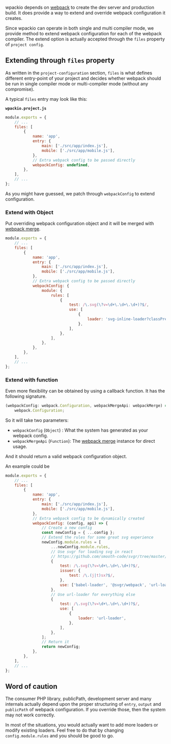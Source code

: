 wpackio depends on [webpack](https://webpack.js.org) to create the dev server
and production build. It does provide a way to extend and override webpack
configuration it creates.

Since wpackio can operate in both single and multi compiler mode, we provide
method to extend webpack configuration for each of the webpack compiler. The
extend option is actually accepted through the `files` property of `project config`.

## Extending through `files` property

As written in the `project-configuration` section, `files` is what defines different
entry-point of your project and decides whether webpack should be run in single
compiler mode or multi-compiler mode (without any compromise).

A typical `files` entry may look like this:

**`wpackio.project.js`**

```js
module.exports = {
	// ...
	files: [
		{
			name: 'app',
			entry: {
				main: ['./src/app/index.js'],
				mobile: ['./src/app/mobile.js'],
			},
			// Extra webpack config to be passed directly
			webpackConfig: undefined,
		},
	],
	// ...
};
```

As you might have guessed, we patch through `webpackConfig` to extend configuration.

### Extend with Object

Put overriding webpack configuration object and it will be merged with
[webpack merge](https://github.com/survivejs/webpack-merge).

```js
module.exports = {
	// ...
	files: [
		{
			name: 'app',
			entry: {
				main: ['./src/app/index.js'],
				mobile: ['./src/app/mobile.js'],
			},
			// Extra webpack config to be passed directly
			webpackConfig: {
				module: {
					rules: [
						{
							test: /\.svg(\?v=\d+\.\d+\.\d+)?$/,
							use: [
								{
									loader: 'svg-inline-loader?classPrefix',
								},
							],
						},
					],
				},
			},
		},
	],
	// ...
};
```

### Extend with function

Even more flexibility can be obtained by using a callback function. It has the
following signature.

```ts
(webpackConfig: webpack.Configuration, webpackMergeApi: webpackMerge) =>
	webpack.Configuration;
```

So it will take two parameters:

-   `webpackConfig` (`Object`) : What the system has generated as your webpack
    config.
-   `webpackMergeApi` (`Function`): The [webpack merge](https://github.com/survivejs/webpack-merge)
    instance for direct usage.

And it should return a valid webpack configuration object.

An example could be

```js
module.exports = {
	// ...
	files: [
		{
			name: 'app',
			entry: {
				main: ['./src/app/index.js'],
				mobile: ['./src/app/mobile.js'],
			},
			// Extra webpack config to be dynamically created
			webpackConfig: (config, api) => {
				// Create a new config
				const newConfig = { ...config };
				// Extend the rules for some great svg experience
				newConfig.module.rules = [
					...newConfig.module.rules,
					// Use svgr for loading svg in react
					// https://github.com/smooth-code/svgr/tree/master/packages/webpack#handle-svg-in-css-sass-or-less
					{
						test: /\.svg(\?v=\d+\.\d+\.\d+)?$/,
						issuer: {
							test: /\.(j|t)sx?$/,
						},
						use: ['babel-loader', '@svgr/webpack', 'url-loader'],
					},
					// Use url-loader for everything else
					{
						test: /\.svg(\?v=\d+\.\d+\.\d+)?$/,
						use: [
							{
								loader: 'url-loader',
							},
						],
					},
				];
				// Return it
				return newConfig;
			},
		},
	],
	// ...
};
```

## Word of caution

The consumer PHP library, publicPath, development server and many internals
actually depend upon the proper structuring of `entry`, `output` and `publicPath`
of webpack configuration. If you override those, then the system may not work
correctly.

In most of the situations, you would actually want to add more loaders or modify
existing loaders. Feel free to do that by changing `config.module.rules` and
you should be good to go.

